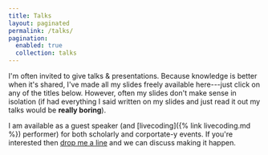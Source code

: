 ```yaml
---
title: Talks
layout: paginated
permalink: /talks/
pagination:
  enabled: true
  collection: talks
---
```


I'm often invited to give talks & presentations. Because knowledge is
better when it's shared, I've made all my slides freely available
here---just click on any of the titles below. However, often my slides
don't make sense in isolation (if had everything I said written on my
slides and just read it out my talks would be **really boring**).

I am available as a guest speaker (and [livecoding]({% link
livecoding.md %}) performer) for both scholarly and corportate-y events. If
you're interested then [drop me a line](mailto:ben.swift@anu.edu.au) and we can
discuss making it happen.
